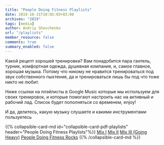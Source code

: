```yaml
---
title: "People Doing Fitness Playlists"
date: 2019-10-31T10:05:03+03:00
archives: "2019"
tags: [media]
author: Andriy Shevchenko
url: "/playlists"
member_resource: false
comments: true
summary_enabled: false
---
```

Какой рецепт хорошей тренировки? Вам понадобится пара гантель,
турник, комфортная одежда, душевная компания, и, самое главное, хорошая
музыка. Потому что никому не нравится тренироваться под звук собственного
пыхтения, да и тренироваться лишь бы под что тоже никто не любит.

Ниже ссылки на плэйлисты в Google Music которые мы используем
для своих тренировок, и которые помогают настроить нас на активный и 
рабочий лад. Список будет пополняться со временем, enjoy!

И да, делитесь, какую музыку слушаете и какими инструментами пользуетесь 

{{% collapsible-card-md id="collapsible-card-pdf-playlists" header="People Doing Fitness Playlists"%}}
[Mix I](https://play.google.com/music/playlist/AMaBXymTUS6ATbK1cRxJnfqJEQclMaW8QZsQZm6io7uchm1HneO98_qmFmpWhremtzeVXz0yokauYc-6Npquzkxm7KYodWenEA%3D%3D)
[Mix II](https://play.google.com/music/playlist/AMaBXykuhla9eV5fsyDVe1-JUeMLqrriZZ3a7I8mbDE4o0esF2YpOQH99gFpkp5t8MQiFKpuUxYlV9F7gMGBNy10hEpXHuzGzA%3D%3D)
[Mix III (Going Heavy)](https://play.google.com/music/playlist/AMaBXykLom1xAnYnu7zuREoysWfwYT3C1fO8CG1j0S7TYbUzwLnuc5VaRT_exwPFBapGGeoQJo6M-dyQ08pVXB92r8Z25IhruA%3D%3D)
[People Doing Fitness Rocks](https://play.google.com/music/playlist/AMaBXynF-sOFeQ36iFSrmXWR7pYUhbQ8cj9cIbedrji7OGGsSWIsKIPV83PpfyxCm0ZoFanSmneO_eEg51hAvdu4_knV3ZyekQ%3D%3D)
{{% /collapsible-card-md %}}
<!--stackedit_data:
eyJoaXN0b3J5IjpbLTY5OTcyOTEzNl19
-->